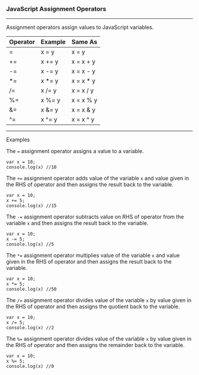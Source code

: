 ### JavaScript Assignment Operators
---
Assignment operators assign values to JavaScript variables.

| Operator | Example | Same As |
|----------|---------|---------|
| = | x = y | x = y |
| += | x += y | x = x + y |
| -= | x -= y |	x = x - y |
| *= | x *= y |	x = x * y |
| /= | x /= y | x = x / y |
| %= | x %= y |	x = x % y |
| &= | x &= y | x = x & y |
| ^= | x ^= y | x = x ^ y |

---

Examples

The `=` assignment operator assigns a value to a variable.
```
var x = 10;
console.log(x) //10
```
The `+=` assignment operator adds value of the variable `x` and value given in the RHS of operator and then assigns the result back to the variable.
```
var x = 10;
x += 5;
console.log(x) //15
```
The `-=` assignment operator subtracts value on RHS of operator from the variable `x` and then assigns the result back to the variable.
```
var x = 10;
x -= 5;
console.log(x) //5
```
The `*=` assignment operator multiplies value of the variable `x` and value given in the RHS of operator and then assigns the result back to the variable.
```
var x = 10;
x *= 5;
console.log(x) //50
```
The `/=` assignment operator divides value of the variable `x` by value given in the RHS of operator and then assigns the quotient back to the variable.
```
var x = 10;
x /= 5;
console.log(x) //2
```
The `%=` assignment operator divides value of the variable `x` by value given in the RHS of operator and then assigns the remainder back to the variable.
```
var x = 10;
x %= 5;
console.log(x) //0
```